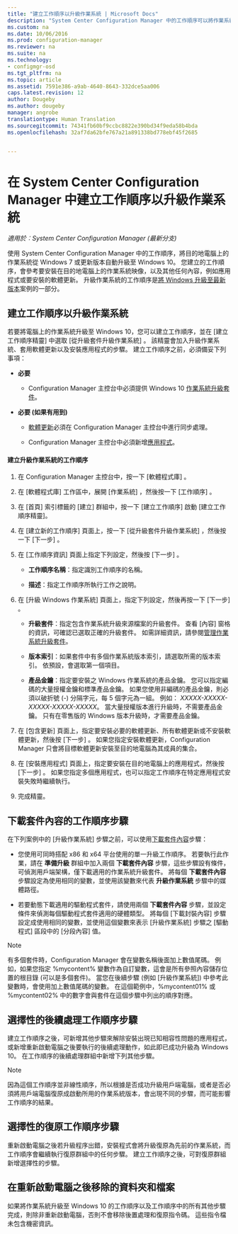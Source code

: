 ```yaml
---
title: "建立工作順序以升級作業系統 | Microsoft Docs"
description: "System Center Configuration Manager 中的工作順序可以將作業系統從 Windows 7 或更新版本自動升級至 Windows 10。"
ms.custom: na
ms.date: 10/06/2016
ms.prod: configuration-manager
ms.reviewer: na
ms.suite: na
ms.technology:
- configmgr-osd
ms.tgt_pltfrm: na
ms.topic: article
ms.assetid: 7591e386-a9ab-4640-8643-332dce5aa006
caps.latest.revision: 12
author: Dougeby
ms.author: dougeby
manager: angrobe
translationtype: Human Translation
ms.sourcegitcommit: 74341fb60bf9ccbc8822e390bd34f9eda58b4bda
ms.openlocfilehash: 32af7da62bfe767a21a891338bd778ebf45f2685


---
```

# <a name="create-a-task-sequence-to-upgrade-an-operating-system-in-system-center-configuration-manager"></a>在 System Center Configuration Manager 中建立工作順序以升級作業系統

*適用於︰System Center Configuration Manager (最新分支)*

使用 System Center Configuration Manager 中的工作順序，將目的地電腦上的作業系統從 Windows 7 或更新版本自動升級至 Windows 10。 您建立的工作順序，會參考要安裝在目的地電腦上的作業系統映像，以及其他任何內容，例如應用程式或要安裝的軟體更新。 升級作業系統的工作順序是[將 Windows 升級至最新版本](upgrade-windows-to-the-latest-version.md)案例的一部分。  

##  <a name="a-namebkmkupgradeosa-create-a-task-sequence-to-upgrade-an-operating-system"></a><a name="BKMK_UpgradeOS"></a> 建立工作順序以升級作業系統  
 若要將電腦上的作業系統升級至 Windows 10，您可以建立工作順序，並在 [建立工作順序精靈] 中選取 [從升級套件升級作業系統]  。 該精靈會加入升級作業系統、套用軟體更新以及安裝應用程式的步驟。 建立工作順序之前，必須備妥下列事項：  

-   **必要**  

     - Configuration Manager 主控台中必須提供 Windows 10 [作業系統升級套件](../get-started/manage-operating-system-upgrade-packages.md)。  

-   **必要 (如果有用到)**  

    -   [軟體更新](../../sum/get-started/synchronize-software-updates.md)必須在 Configuration Manager 主控台中進行同步處理。  

    -   Configuration Manager 主控台中必須新增[應用程式](../../apps/deploy-use/create-applications.md)。  

#### <a name="to-create-a-task-sequence-that-upgrades-an-operating-system"></a>建立升級作業系統的工作順序  

1.  在 Configuration Manager 主控台中，按一下 [軟體程式庫] 。  

2.  在 [軟體程式庫]  工作區中，展開 [作業系統] ，然後按一下 [工作順序] 。  

3.  在 [首頁]  索引標籤的 [建立]  群組中，按一下 [建立工作順序]  啟動 [建立工作順序精靈]。  

4.  在 [建立新的工作順序]  頁面上，按一下 [從升級套件升級作業系統] ，然後按一下 [下一步] 。  

5.  在 [工作順序資訊]  頁面上指定下列設定，然後按 [下一步] 。  

    -   **工作順序名稱**：指定識別工作順序的名稱。  

    -   **描述**：指定工作順序所執行工作之說明。  

6.  在 [升級 Windows 作業系統]  頁面上，指定下列設定，然後再按一下 [下一步] 。  

    -   **升級套件**：指定包含作業系統升級來源檔案的升級套件。 查看 [內容]  窗格的資訊，可確認已選取正確的升級套件。 如需詳細資訊，請參閱[管理作業系統升級套件](../get-started/manage-operating-system-upgrade-packages.md)。  

    -   **版本索引**：如果套件中有多個作業系統版本索引，請選取所需的版本索引。 依預設，會選取第一個項目。  

    -   **產品金鑰**：指定要安裝之 Windows 作業系統的產品金鑰。 您可以指定編碼的大量授權金鑰和標準產品金鑰。 如果您使用非編碼的產品金鑰，則必須以破折號 (-) 分隔字元，每 5 個字元為一組。 例如： *XXXXX-XXXXX-XXXXX-XXXXX-XXXXX*。 當大量授權版本進行升級時，不需要產品金鑰。 只有在零售版的 Windows 版本升級時，才需要產品金鑰。  

7.  在 [包含更新]  頁面上，指定要安裝必要的軟體更新、所有軟體更新或不安裝軟體更新，然後按 [下一步] 。 如果您指定安裝軟體更新，Configuration Manager 只會將目標軟體更新安裝至目的地電腦為其成員的集合。  

8.  在 [安裝應用程式]  頁面上，指定要安裝在目的地電腦上的應用程式，然後按 [下一步] 。 如果您指定多個應用程式，也可以指定工作順序在特定應用程式安裝失敗時繼續執行。  

9. 完成精靈。  

## <a name="download-package-content-task-sequence-step"></a>下載套件內容的工作順序步驟  
 在下列案例中的 [升級作業系統] 步驟之前，可以使用[下載套件內容](../understand/task-sequence-steps.md#BKMK_DownloadPackageContent)步驟：  

-   您使用可同時搭配 x86 和 x64 平台使用的單一升級工作順序。 若要執行此作業，請在 **準備升級** 群組中加入兩個 **下載套件內容** 步驟，這些步驟設有條件，可偵測用戶端架構，僅下載適用的作業系統升級套件。 將每個 **下載套件內容** 步驟設定為使用相同的變數，並使用該變數來代表 **升級作業系統** 步驟中的媒體路徑。  

-   若要動態下載適用的驅動程式套件，請使用兩個 **下載套件內容** 步驟，並設定條件來偵測每個驅動程式套件適用的硬體類型。 將每個 [下載封裝內容]  步驟設定成使用相同的變數，並使用這個變數來表示 [升級作業系統]  步驟之 [驅動程式] 區段中的 [分段內容]  值。  

   > [!NOTE]
   > 有多個套件時，Configuration Manager 會在變數名稱後面加上數值尾碼。 例如，如果您指定 %mycontent% 變數作為自訂變數，這會是所有參照內容儲存位置的根目錄 (可以是多個套件)。 當您在後續步驟 (例如 [升級作業系統]) 中參考此變數時，會使用加上數值尾碼的變數。 在這個範例中，%mycontent01% 或 %mycontent02% 中的數字會與套件在這個步驟中列出的順序對應。

## <a name="optional-post-processing-task-sequence-steps"></a>選擇性的後續處理工作順序步驟  
 建立工作順序之後，可新增其他步驟來解除安裝出現已知相容性問題的應用程式，或新增重新啟動電腦之後要執行的後續處理動作，如此即已成功升級為 Windows 10。 在工作順序的後續處理群組中新增下列其他步驟。  

> [!NOTE]  
>  因為這個工作順序並非線性順序，所以根據是否成功升級用戶端電腦，或者是否必須將用戶端電腦復原成啟動所用的作業系統版本，會出現不同的步驟，而可能影響工作順序的結果。  

## <a name="optional-rollback-task-sequence-steps"></a>選擇性的復原工作順序步驟  
 重新啟動電腦之後若升級程序出錯，安裝程式會將升級復原為先前的作業系統，而工作順序會繼續執行復原群組中的任何步驟。 建立工作順序之後，可對復原群組新增選擇性的步驟。  

## <a name="folder-and-files-removed-after-computer-restart"></a>在重新啟動電腦之後移除的資料夾和檔案  
 如果將作業系統升級至 Windows 10 的工作順序以及工作順序中的所有其他步驟完成，則除非重新啟動電腦，否則不會移除後置處理和復原指令碼。  這些指令檔未包含機密資訊。  



<!--HONumber=Dec16_HO3-->


